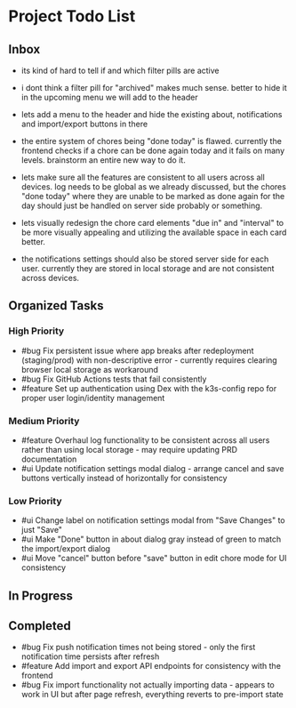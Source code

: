 # Project Todo List

## Inbox
- its kind of hard to tell if and which filter pills are active
- i dont think a filter pill for "archived" makes much sense. better to hide it in the upcoming menu we will add to the header
- lets add a menu to the header and hide the existing about, notifications and import/export buttons in there

- the entire system of chores being "done today" is flawed. currently the frontend checks if a chore can be done again today and it fails on many levels. brainstorm an entire new way to do it.
- lets make sure all the features are consistent to all users across all devices. log needs to be global as we already discussed, but the chores "done today" where they are unable to be marked as done again for the day should just be handled on server side probably or something. 
- lets visually redesign the chore card elements "due in" and "interval" to be more visually appealing and utilizing the available space in each card better.
- the notifications settings should also be stored server side for each user. currently they are stored in local storage and are not consistent across devices.

## Organized Tasks
<!-- Copilot will maintain this section -->

### High Priority
<!-- Critical bugs and important features -->
- #bug Fix persistent issue where app breaks after redeployment (staging/prod) with non-descriptive error - currently requires clearing browser local storage as workaround
- #bug Fix GitHub Actions tests that fail consistently
- #feature Set up authentication using Dex with the k3s-config repo for proper user login/identity management

### Medium Priority
<!-- Enhancements and improvements -->
- #feature Overhaul log functionality to be consistent across all users rather than using local storage - may require updating PRD documentation
- #ui Update notification settings modal dialog - arrange cancel and save buttons vertically instead of horizontally for consistency

### Low Priority
<!-- Nice-to-haves and maintenance tasks -->
- #ui Change label on notification settings modal from "Save Changes" to just "Save"
- #ui Make "Done" button in about dialog gray instead of green to match the import/export dialog
- #ui Move "cancel" button before "save" button in edit chore mode for UI consistency

## In Progress
<!-- Tasks currently being worked on -->

## Completed
<!-- Finished tasks -->
- #bug Fix push notification times not being stored - only the first notification time persists after refresh
- #feature Add import and export API endpoints for consistency with the frontend
- #bug Fix import functionality not actually importing data - appears to work in UI but after page refresh, everything reverts to pre-import state
